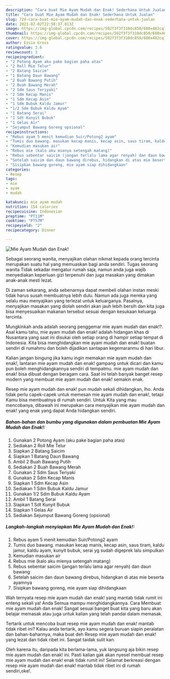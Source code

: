 ```yaml
---
description: "Cara buat Mie Ayam Mudah dan Enak! Sederhana Untuk Jualan"
title: "Cara buat Mie Ayam Mudah dan Enak! Sederhana Untuk Jualan"
slug: 724-cara-buat-mie-ayam-mudah-dan-enak-sederhana-untuk-jualan
date: 2021-02-02T22:58:37.813Z
image: https://img-global.cpcdn.com/recipes/502f3f3f310dc850/680x482cq70/mie-ayam-mudah-dan-enak-foto-resep-utama.jpg
thumbnail: https://img-global.cpcdn.com/recipes/502f3f3f310dc850/680x482cq70/mie-ayam-mudah-dan-enak-foto-resep-utama.jpg
cover: https://img-global.cpcdn.com/recipes/502f3f3f310dc850/680x482cq70/mie-ayam-mudah-dan-enak-foto-resep-utama.jpg
author: Essie Gross
ratingvalue: 3.6
reviewcount: 3
recipeingredient:
- "2 Potong Ayam aku pake bagian paha atas"
- "2 Roll Mie Telur"
- "2 Batang Saicim"
- "1 Batang Daun Bawang"
- "2 Buah Bawang Putih"
- "2 Buah Bawang Merah"
- "2 Sdm Saus Teriyaki"
- "2 Sdm Kecap Manis"
- "1 Sdm Kecap Asin"
- "1 Sdm Bubuk Kaldu Jamur"
- "1/2 Sdm Bubuk Kaldu Ayam"
- "1 Batang Serai"
- "1 Sdt Kunyit Bubuk"
- "1 Gelas Air"
- "Sejumput Bawang Goreng opsional"
recipeinstructions:
- "Rebus ayam 5 menit kemudian Suir/Potong2 ayam"
- "Tumis duo bawang. masukan kecap manis, kecap asin, saus tiram, kaldu jamur, kaldu ayam, kunyit bubuk, serai yg sudah digeprek lalu simpulkan"
- "Kemudian masukan air"
- "Rebus mie (kalo aku mienya setengah matang)"
- "Rebus sebentar saicim (jangan terlalu lama agar renyah) dan daun bawang"
- "Setelah saicim dan daun bawang direbus, hidangkan di atas mie beserta ayamnya"
- "Sisipkan bawang goreng, mie ayam siap dihidangkaan"
categories:
- Resep
tags:
- mie
- ayam
- mudah

katakunci: mie ayam mudah 
nutrition: 154 calories
recipecuisine: Indonesian
preptime: "PT11M"
cooktime: "PT57M"
recipeyield: "2"
recipecategory: Dinner

---
```



![Mie Ayam Mudah dan Enak!](https://img-global.cpcdn.com/recipes/502f3f3f310dc850/680x482cq70/mie-ayam-mudah-dan-enak-foto-resep-utama.jpg)

Sebagai seorang wanita, menyajikan olahan nikmat kepada orang tercinta merupakan suatu hal yang memuaskan bagi anda sendiri. Tugas seorang  wanita Tidak sekadar mengatur rumah saja, namun anda juga wajib menyediakan keperluan gizi terpenuhi dan juga masakan yang dimakan anak-anak mesti lezat.

Di zaman  sekarang, anda sebenarnya dapat membeli olahan instan meski tidak harus susah membuatnya lebih dulu. Namun ada juga mereka yang selalu mau menyajikan yang terlezat untuk keluarganya. Pasalnya, menyajikan masakan yang diolah sendiri akan jauh lebih bersih dan kita juga bisa menyesuaikan makanan tersebut sesuai dengan kesukaan keluarga tercinta. 



Mungkinkah anda adalah seorang penggemar mie ayam mudah dan enak!?. Asal kamu tahu, mie ayam mudah dan enak! adalah hidangan khas di Nusantara yang saat ini disukai oleh setiap orang di hampir setiap tempat di Indonesia. Kita bisa menghidangkan mie ayam mudah dan enak! buatan sendiri di rumahmu dan boleh dijadikan santapan kegemaranmu di hari libur.

Kalian jangan bingung jika kamu ingin memakan mie ayam mudah dan enak!, lantaran mie ayam mudah dan enak! gampang untuk dicari dan kamu pun boleh menghidangkannya sendiri di tempatmu. mie ayam mudah dan enak! bisa dibuat dengan beragam cara. Saat ini telah banyak banget resep modern yang membuat mie ayam mudah dan enak! semakin enak.

Resep mie ayam mudah dan enak! pun mudah sekali dihidangkan, lho. Anda tidak perlu capek-capek untuk memesan mie ayam mudah dan enak!, tetapi Kamu bisa membuatnya di rumah sendiri. Untuk Kita yang mau mencobanya, dibawah ini merupakan cara menyajikan mie ayam mudah dan enak! yang enak yang dapat Anda hidangkan sendiri.

<!--inarticleads1-->

##### Bahan-bahan dan bumbu yang digunakan dalam pembuatan Mie Ayam Mudah dan Enak!:

1. Gunakan 2 Potong Ayam (aku pake bagian paha atas)
1. Sediakan 2 Roll Mie Telur
1. Siapkan 2 Batang Saicim
1. Siapkan 1 Batang Daun Bawang
1. Ambil 2 Buah Bawang Putih
1. Sediakan 2 Buah Bawang Merah
1. Gunakan 2 Sdm Saus Teriyaki
1. Gunakan 2 Sdm Kecap Manis
1. Siapkan 1 Sdm Kecap Asin
1. Sediakan 1 Sdm Bubuk Kaldu Jamur
1. Gunakan 1/2 Sdm Bubuk Kaldu Ayam
1. Ambil 1 Batang Serai
1. Siapkan 1 Sdt Kunyit Bubuk
1. Siapkan 1 Gelas Air
1. Sediakan Sejumput Bawang Goreng (opsional)




<!--inarticleads2-->

##### Langkah-langkah menyiapkan Mie Ayam Mudah dan Enak!:

1. Rebus ayam 5 menit kemudian Suir/Potong2 ayam
1. Tumis duo bawang. masukan kecap manis, kecap asin, saus tiram, kaldu jamur, kaldu ayam, kunyit bubuk, serai yg sudah digeprek lalu simpulkan
1. Kemudian masukan air
1. Rebus mie (kalo aku mienya setengah matang)
1. Rebus sebentar saicim (jangan terlalu lama agar renyah) dan daun bawang
1. Setelah saicim dan daun bawang direbus, hidangkan di atas mie beserta ayamnya
1. Sisipkan bawang goreng, mie ayam siap dihidangkaan




Wah ternyata resep mie ayam mudah dan enak! yang mantab tidak rumit ini enteng sekali ya! Anda Semua mampu menghidangkannya. Cara Membuat mie ayam mudah dan enak! Sangat sesuai banget buat kita yang baru akan belajar memasak atau juga untuk kalian yang telah pandai dalam memasak.

Tertarik untuk mencoba buat resep mie ayam mudah dan enak! mantab tidak ribet ini? Kalau anda tertarik, ayo kamu segera buruan siapin peralatan dan bahan-bahannya, maka buat deh Resep mie ayam mudah dan enak! yang lezat dan tidak ribet ini. Sangat taidak sulit kan. 

Oleh karena itu, daripada kita berlama-lama, yuk langsung aja bikin resep mie ayam mudah dan enak! ini. Pasti kalian gak akan nyesel membuat resep mie ayam mudah dan enak! enak tidak rumit ini! Selamat berkreasi dengan resep mie ayam mudah dan enak! mantab tidak ribet ini di rumah sendiri,oke!.

